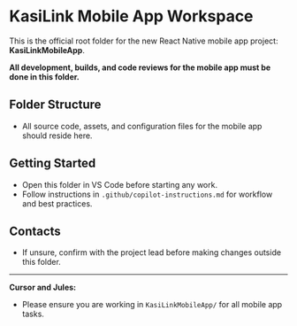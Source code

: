 # KasiLink Mobile App Workspace

This is the official root folder for the new React Native mobile app project: **KasiLinkMobileApp**.

**All development, builds, and code reviews for the mobile app must be done in this folder.**

## Folder Structure

- All source code, assets, and configuration files for the mobile app should reside here.

## Getting Started

- Open this folder in VS Code before starting any work.
- Follow instructions in `.github/copilot-instructions.md` for workflow and best practices.

## Contacts

- If unsure, confirm with the project lead before making changes outside this folder.

---

**Cursor and Jules:**

- Please ensure you are working in `KasiLinkMobileApp/` for all mobile app tasks.
